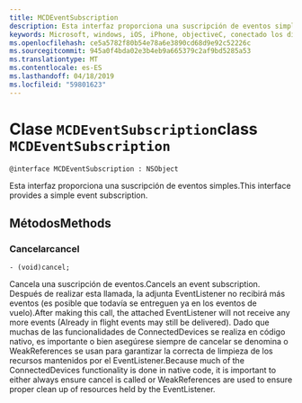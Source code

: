 ```yaml
---
title: MCDEventSubscription
description: Esta interfaz proporciona una suscripción de eventos simples.
keywords: Microsoft, windows, iOS, iPhone, objectiveC, conectado los dispositivos, proyecto Roma
ms.openlocfilehash: ce5a5782f80b54e78a6e3890cd68d9e92c52226c
ms.sourcegitcommit: 945a0f4bda02e3b4eb9a665379c2af9bd5285a53
ms.translationtype: MT
ms.contentlocale: es-ES
ms.lasthandoff: 04/18/2019
ms.locfileid: "59801623"
---
```

# <a name="class-mcdeventsubscription"></a><span data-ttu-id="63211-104">Clase `MCDEventSubscription`</span><span class="sxs-lookup"><span data-stu-id="63211-104">class `MCDEventSubscription`</span></span> 

```
@interface MCDEventSubscription : NSObject
```  
<span data-ttu-id="63211-105">Esta interfaz proporciona una suscripción de eventos simples.</span><span class="sxs-lookup"><span data-stu-id="63211-105">This interface provides a simple event subscription.</span></span>

## <a name="methods"></a><span data-ttu-id="63211-106">Métodos</span><span class="sxs-lookup"><span data-stu-id="63211-106">Methods</span></span>

### <a name="cancel"></a><span data-ttu-id="63211-107">Cancelar</span><span class="sxs-lookup"><span data-stu-id="63211-107">cancel</span></span>
`- (void)cancel;`

<span data-ttu-id="63211-108">Cancela una suscripción de eventos.</span><span class="sxs-lookup"><span data-stu-id="63211-108">Cancels an event subscription.</span></span> <span data-ttu-id="63211-109">Después de realizar esta llamada, la adjunta EventListener no recibirá más eventos (es posible que todavía se entreguen ya en los eventos de vuelo).</span><span class="sxs-lookup"><span data-stu-id="63211-109">After making this call, the attached EventListener will not receive any more events (Already in flight events may still be delivered).</span></span>
<span data-ttu-id="63211-110">Dado que muchas de las funcionalidades de ConnectedDevices se realiza en código nativo, es importante o bien asegúrese siempre de cancelar se denomina o WeakReferences se usan para garantizar la correcta de limpieza de los recursos mantenidos por el EventListener.</span><span class="sxs-lookup"><span data-stu-id="63211-110">Because much of the ConnectedDevices functionality is done in native code, it is important to either always ensure cancel is called or WeakReferences are used to ensure proper clean up of resources held by the EventListener.</span></span>
